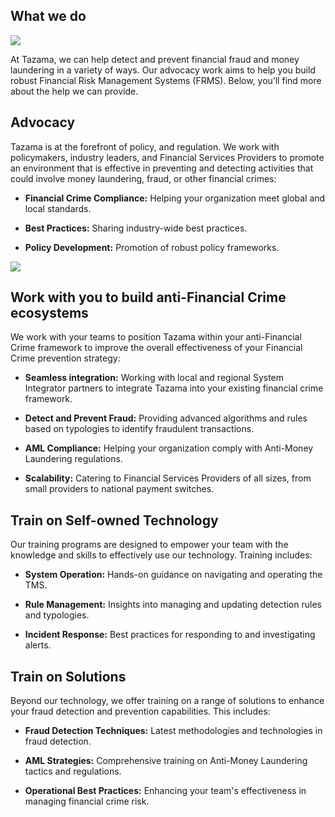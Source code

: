 ## What we do

![](/what_low.gif)

At Tazama, we can help detect and prevent financial fraud and money laundering in a variety of ways. Our advocacy work aims to help you build robust Financial Risk Management Systems (FRMS). Below, you’ll find more about the help we can provide.

## Advocacy

Tazama is at the forefront of policy, and regulation. We work with policymakers, industry leaders, and Financial Services Providers to promote an environment that is effective in preventing and detecting activities that could involve money laundering, fraud, or other financial crimes:

- **Financial Crime Compliance:** Helping your organization meet global and local standards.

- **Best Practices:** Sharing industry-wide best practices.

- **Policy Development:** Promotion of robust policy frameworks.

![](/compliance_med.png)
## Work with you to build anti-Financial Crime ecosystems

We work with your teams to position Tazama within your anti-Financial Crime framework to improve the overall effectiveness of your Financial Crime prevention strategy:

- **Seamless integration:** Working with local and regional System Integrator partners to integrate Tazama into your existing financial crime framework.

- **Detect and Prevent Fraud:** Providing advanced algorithms and rules based on typologies to identify fraudulent transactions.

- **AML Compliance:** Helping your organization comply with Anti-Money Laundering regulations.

- **Scalability:** Catering to Financial Services Providers of all sizes, from small providers to national payment switches.

## Train on Self-owned Technology

Our training programs are designed to empower your team with the knowledge and skills to effectively use our technology. Training includes:

- **System Operation:** Hands-on guidance on navigating and operating the TMS.

- **Rule Management:** Insights into managing and updating detection rules and typologies.

- **Incident Response:** Best practices for responding to and investigating alerts.

## Train on Solutions

Beyond our technology, we offer training on a range of solutions to enhance your fraud detection and prevention capabilities. This includes:

- **Fraud Detection Techniques:** Latest methodologies and technologies in fraud detection.

- **AML Strategies:** Comprehensive training on Anti-Money Laundering tactics and regulations.

- **Operational Best Practices:** Enhancing your team's effectiveness in managing financial crime risk.
